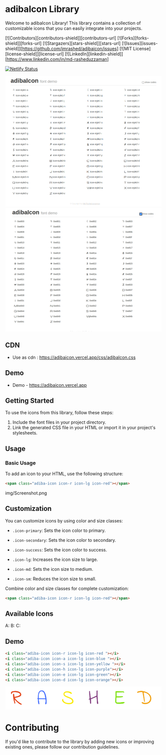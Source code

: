 # adibaIcon Library 

Welcome to adibaIcon Library! This library contains a collection of customizable icons that you can easily integrate into your projects.

[![Contributors][contributors-shield]][contributors-url]
[![Forks][forks-shield]][forks-url]
[![Stargazers][stars-shield]][stars-url]
[![Issues][issues-shield]][https://github.com/jmrashed/adibaicon/issues]
[![MIT License][license-shield]][license-url]
[![LinkedIn][linkedin-shield]][https://www.linkedin.com/in/md-rasheduzzaman]

[![Netlify Status](https://api.netlify.com/api/v1/badges/30307367-b567-4475-ac00-eb417ef081c0/deploy-status)](https://app.netlify.com/sites/adibaicon/deploys)



<img src="./img/v1/Screenshot from 2023-08-30 01-44-35.png">

<img src="./img/v1/Screenshot from 2023-08-30 01-44-55.png">

## CDN 

- Use as cdn : https://adibaicon.vercel.app/css/adibaIcon.css
    
## Demo 
- Demo - https://adibaicon.vercel.app
## Getting Started

To use the icons from this library, follow these steps:

1. Include the font files in your project directory.
2. Link the generated CSS file in your HTML or import it in your project's stylesheets.


## Usage

### Basic Usage

To add an icon to your HTML, use the following structure:
```html
<span class="adiba-icon icon-r icon-lg icon-red"></span>
```
img/Screenshot.png

## Customization
You can customize icons by using color and size classes:

- `.icon-primary`: Sets the icon color to primary.

-  `.icon-secondary`: Sets the icon color to secondary.

-  `.icon-success`: Sets the icon color to success.

-  `.icon-lg`: Increases the icon size to large.

-  `.icon-md`: Sets the icon size to medium.

-  `.icon-sm`: Reduces the icon size to small.

Combine color and size classes for complete customization:
```html
<span class="adiba-icon icon-r icon-lg icon-red"></span>
```

## Available Icons
A: <span class="adiba-icon icon-a icon-lg icon-red"></span>
B: <span class="adiba-icon icon-b icon-md icon-blue"></span>
C: <span class="adiba-icon icon-c icon-sm icon-orange"></span>


## Demo 

```html
<i class="adiba-icon icon-r icon-lg icon-red "></i>
<i class="adiba-icon icon-a icon-lg icon-blue "></i>
<i class="adiba-icon icon-s icon-lg icon-yellow "></i>
<i class="adiba-icon icon-h icon-lg icon-purple"></i>
<i class="adiba-icon icon-e icon-lg icon-green"></i>
<i class="adiba-icon icon-d icon-lg icon-orange"></i>
```

<img src="./img/demo.png">

# Contributing
If you'd like to contribute to the library by adding new icons or improving existing ones, please follow our contribution guidelines.

